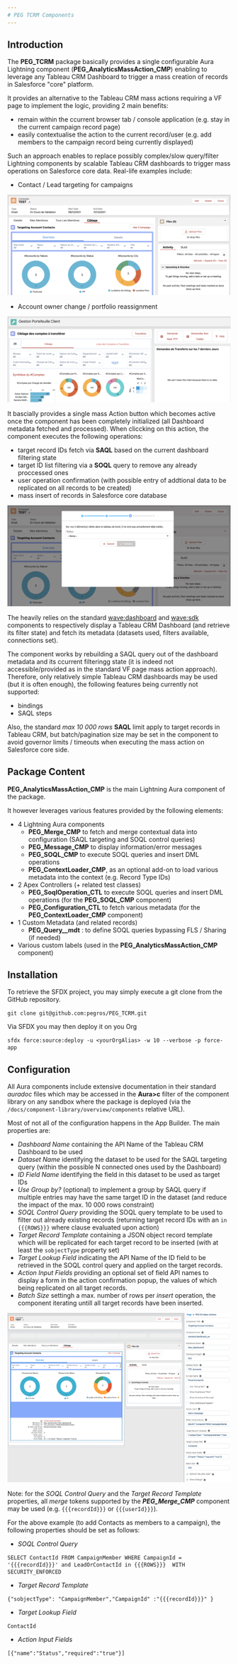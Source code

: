 ```yaml
---
# PEG TCRM Components
---
```


## Introduction

The **PEG_TCRM** package basically provides a single configurable Aura Lightning component (**PEG_AnalyticsMassAction_CMP**)
enabling to leverage any Tableau CRM Dashboard to trigger a mass creation of records in Salesforce "core" platform. 

It provides an alternative to the Tableau CRM mass actions requiring a VF page to implement the logic, providing 2 main benefits:
* remain within the ccurrent browser tab / console application (e.g. stay in the current campaign record page)
* easily contextualise the action to the current record/user (e.g. add members to the campaign record being currently displayed)

Such an approach enables to replace possibly complex/slow query/filter Lightning components by scalable Tableau CRM dashboards
to trigger mass operations on Salesforce core data. Real-life examples include:
* Contact / Lead targeting for campaigns

![Campaign Example!](/media/massActionExampleCampaign.png)

* Account owner change / portfolio reassignment

![Portfolio Example!](/media/massActionExamplePortfolio.png)

It bascially provides a single mass Action button which becomes active once the component has been completely initialized (all 
Dashboard metadata fetched and processed). When cliccking on this action, the component executes the following operations:
* target record IDs fetch via **SAQL** based on the current dashboard filtering state 
* target ID list filtering via a **SOQL** query to remove any already proccessed ones
* user operation confirmation (with possible entry of addtional data to be replicated on all records to be created)
* mass insert of records in Salesforce core database

![User Confirmation Popup!](/media/massActionExamplePopup.png)


The  heavily relies on the standard [wave:dashboard](https://developer.salesforce.com/docs/component-library/bundle/wave:waveDashboard/documentation) and [wave:sdk](https://developer.salesforce.com/docs/component-library/bundle/wave:sdk/example) components to respectively
display a Tableau CRM Dashboard (and retrieve its filter state) and fetch its metadata (datasets used, filters available, connections set).

The component works by rebuilding a SAQL query out of the dashboard metadata and its ccurrent filteringg state (it is indeed not 
accessible/provided as in the standard VF page mass action approach). Therefore, only relatively simple Tableau CRM dashboards may
be used (but it is often enough), the following features being currently not supported:
* bindings
* SAQL steps

Also, the standard _max 10 000 rows_ **SAQL** limit apply to target records in Tableau CRM, but batch/pagination size may be set
in the component to avoid governor limits / timeouts when executing the mass action on Salesforce core side.


## Package Content

**PEG_AnalyticsMassAction_CMP** is the main Lightning Aura component of the package.

It however leverages various features provided by the following elements:
* 4 Lightning Aura components
    * **PEG_Merge_CMP** to fetch and merge contextual data into configuration (SAQL targeting and SOQL control queries)
    * **PEG_Message_CMP** to display information/error messages
    * **PEG_SOQL_CMP** to execute SOQL queries and insert DML operations
    * **PEG_ContextLoader_CMP**, as an optional add-on to load various metadata into the context (e.g. Record Type IDs)
* 2 Apex Controllers (+ related test classes)
    * **PEG_SoqlOperation_CTL** to execute SOQL queries and insert DML operations (for the **PEG_SOQL_CMP** component)
    * **PEG_Configuration_CTL** to fetch various metadata (for the **PEG_ContextLoader_CMP** component)
* 1 Custom Metadata (and related records)
    * **PEG_Query__mdt** : to define SOQL queries bypassing FLS / Sharing (if needed)
* Various custom labels (used in the **PEG_AnalyticsMassAction_CMP** component)


## Installation

To retrieve the SFDX project, you may simply execute a git clone from the GitHub repository.
```
git clone git@github.com:pegros/PEG_TCRM.git
```

Via SFDX you may then deploy it on you Org
```
sfdx force:source:deploy -u <yourOrgAlias> -w 10 --verbose -p force-app
```


## Configuration

All Aura components include extensive documentation in their standard _auradoc_ files which may be accessed 
in the **Aura>c** filter of the component library on any sandbox where the package is deployed 
(via the `/docs/component-library/overview/components` relative URL).

Most of not all of the configuration happens in the App Builder. The main properties are:
* _Dashboard Name_ containing the API Name of the Tableau CRM Dashboard to be used
* _Dataset Name_ identifying the dataset to be used for the SAQL targeting query
(within the possible N connected ones used by the Dashboard) 
* _ID Field Name_ identifying the field in this dataset to be used as target IDs
* _Use Group by?_ (optional) to implement a group by SAQL query if multiple entries may
have the same target ID in the dataset (and reduce the impact of the max. 10 000 rows constraint)
* _SOQL Control Query_ providing the SOQL query template to be used to filter out already
existing records (returning target record IDs with an `in {{{ROWS}}}` where clause evaluated
upon action) 
* _Target Record Template_ containing a JSON object record template which will be replicated
for each target record to be inserted (with at least the `sobjectType` property set)
* _Target Lookup Field_ indicating the API Name of the ID field to be retrieved in the SOQL control query
and applied on the target records.
* _Action Input Fields_ providing an optional set of field API names to display a form
in the action confirmation popup, the values of which being replicated on all target records.
* _Batch Size_ settingh a max. number of rows per _insert_ operation, the component iterating
untill all target records have been inserted. 

![App Builder Configuration!](/media/massActionConfiguration.png)

Note: for the _SOQL Control Query_ and the _Target Record Template_ properties, all _merge_ tokens
supported by the ***PEG_Merge_CMP*** component may be used (e.g. `{{{recordId}}}` or `{{{userId}}}`).

For the above example (to add Contacts as members to a campaign), the following properties should be set as follows:
* _SOQL Control Query_
```
SELECT ContactId FROM CampaignMember WHERE CampaignId = '{{{recordId}}}' and LeadOrContactId in {{{ROWS}}}  WITH SECURITY_ENFORCED
```
* _Target Record Template_
```
{"sobjectType": "CampaignMember","CampaignId" :"{{{recordId}}}" }
```
* _Target Lookup Field_
```
ContactId
```
* _Action Input Fields_
```
[{"name":"Status","required":"true"}]
```
